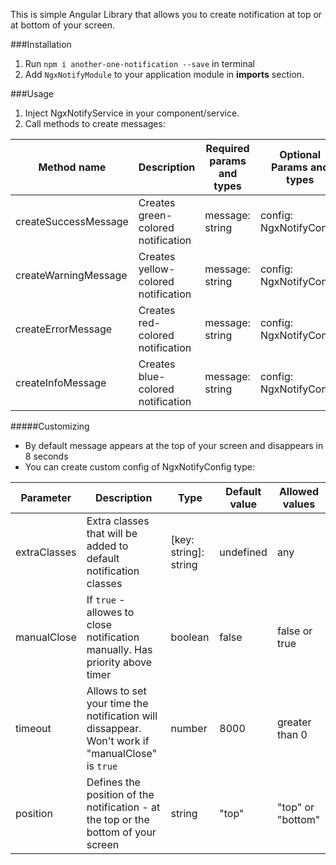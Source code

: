 This is simple Angular Library that allows you to create notification at top or at bottom of your screen.

###Installation
1. Run `npm i another-one-notification --save` in terminal
2. Add `NgxNotifyModule` to your application module in **imports** section.

###Usage
1. Inject NgxNotifyService in your component/service.
2. Call methods to create messages:

Method name | Description | Required params and types | Optional Params and types
------------ | ------------- | ------------- | -------------
createSuccessMessage | Creates green-colored notification | message: string | config: NgxNotifyConfig
createWarningMessage | Creates yellow-colored notification | message: string | config: NgxNotifyConfig
createErrorMessage | Creates red-colored notification | message: string | config: NgxNotifyConfig
createInfoMessage | Creates blue-colored notification | message: string | config: NgxNotifyConfig

#####Customizing
- By default message appears at the top of your screen and disappears in 8 seconds
- You can create custom config of NgxNotifyConfig type:

Parameter | Description | Type | Default value | Allowed values
------------ | ------------- | ------------- | ------------- | -----------
extraClasses | Extra classes that will be added to default notification classes | [key: string]: string | undefined | any
manualClose | If `true` - allowes to close notification manually. Has priority above timer | boolean | false | false or true
timeout | Allows to set your time the notification will dissappear. Won't work if "manualClose" is `true` | number | 8000 | greater than 0
position | Defines the position of the notification - at the top or the bottom of your screen | string | "top" | "top" or "bottom"


